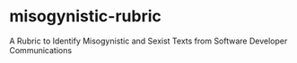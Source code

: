 # misogynistic-rubric
A Rubric to Identify Misogynistic and Sexist Texts from Software Developer Communications
